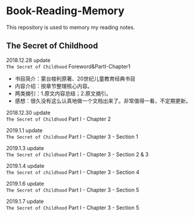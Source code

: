 # Book-Reading-Memory

 This repository is used to memory my reading notes.
 
 ## The Secret of Childhood
 2018.12.28 update  
 `The Secret of Childhood` Foreword&PartI-Chapter1
 - 书目简介：蒙台梭利原著、20世纪儿童教育经典书目
 - 内容介绍：按章节整理核心内容。
 - 两类摘引：1.原文内容总结；2.原文摘引。
 - 感想：很久没有这么认真地做一个文档出来了。非常值得一看，不定期更新。

 2018.12.30 update  
 `The Secret of Childhood` Part I - Chapter 2

 2019.1.1 update  
 `The Secret of Childhood` Part I - Chapter 3 - Section 1
 
 2019.1.3 update  
 `The Secret of Childhood` Part I - Chapter 3 - Section 2 & 3

 2019.1.4 update   
 `The Secret of childhood` Part I - Chapter 3 - Section 4

 2019.1.6 update  
 `The Secret of Childhood` Part I - Chapter 3 - Section 5 
 
 2019.1.7 update   
 `The Secret of Childhood` Part I - Chapter 3 - Section 5
